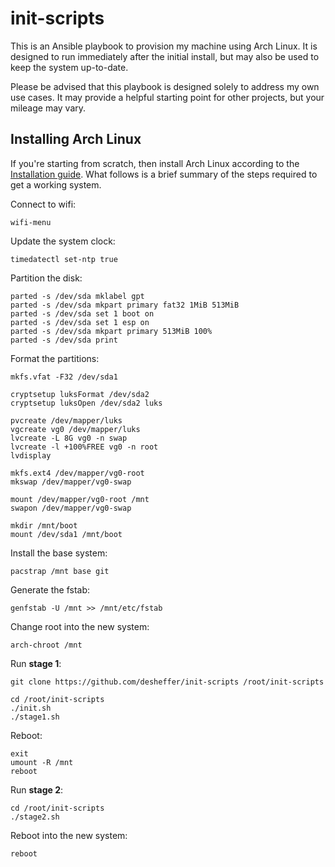 # init-scripts

This is an Ansible playbook to provision my machine using Arch Linux. It is
designed to run immediately after the initial install, but may also be used to
keep the system up-to-date.

Please be advised that this playbook is designed solely to address my own use
cases. It may provide a helpful starting point for other projects, but your
mileage may vary.

## Installing Arch Linux

If you're starting from scratch, then install Arch Linux according to the
[Installation guide](https://wiki.archlinux.org/index.php/Installation_guide).
What follows is a brief summary of the steps required to get a working system.

Connect to wifi:

    wifi-menu

Update the system clock:

    timedatectl set-ntp true

Partition the disk:

    parted -s /dev/sda mklabel gpt
    parted -s /dev/sda mkpart primary fat32 1MiB 513MiB
    parted -s /dev/sda set 1 boot on
    parted -s /dev/sda set 1 esp on
    parted -s /dev/sda mkpart primary 513MiB 100%
    parted -s /dev/sda print

Format the partitions:

    mkfs.vfat -F32 /dev/sda1

    cryptsetup luksFormat /dev/sda2
    cryptsetup luksOpen /dev/sda2 luks

    pvcreate /dev/mapper/luks
    vgcreate vg0 /dev/mapper/luks
    lvcreate -L 8G vg0 -n swap
    lvcreate -l +100%FREE vg0 -n root
    lvdisplay

    mkfs.ext4 /dev/mapper/vg0-root
    mkswap /dev/mapper/vg0-swap

    mount /dev/mapper/vg0-root /mnt
    swapon /dev/mapper/vg0-swap

    mkdir /mnt/boot
    mount /dev/sda1 /mnt/boot

Install the base system:

    pacstrap /mnt base git

Generate the fstab:

    genfstab -U /mnt >> /mnt/etc/fstab

Change root into the new system:

    arch-chroot /mnt

Run **stage 1**:

    git clone https://github.com/desheffer/init-scripts /root/init-scripts

    cd /root/init-scripts
    ./init.sh
    ./stage1.sh

Reboot:

    exit
    umount -R /mnt
    reboot

Run **stage 2**:

    cd /root/init-scripts
    ./stage2.sh

Reboot into the new system:

    reboot
